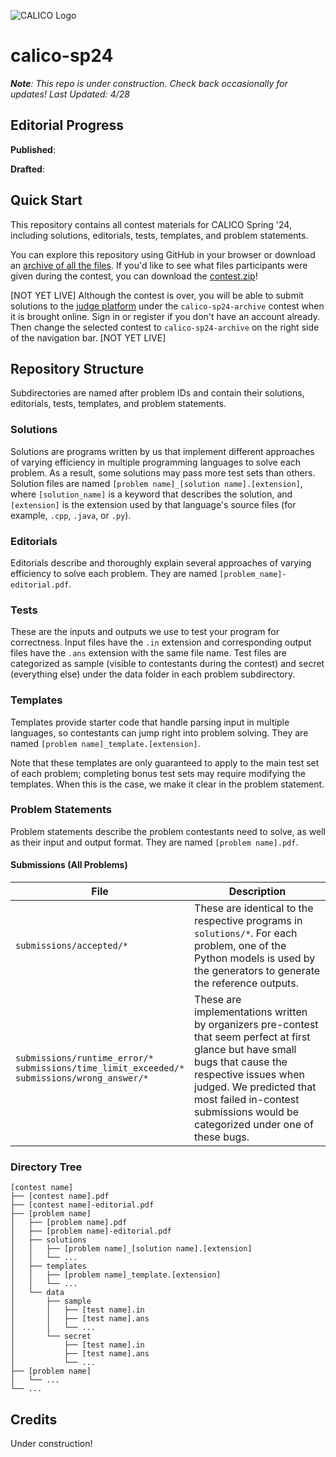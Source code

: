 ![CALICO Logo](https://calico.berkeley.edu/images/banner/blocks.png)

# calico-sp24
***Note**: This repo is under construction. Check back occasionally for updates! Last Updated: 4/28*

## Editorial Progress
**Published**: 

**Drafted**:  

## Quick Start
This repository contains all contest materials for CALICO Spring '24, including solutions, editorials, tests, templates, and problem statements.

You can explore this repository using GitHub in your browser or download an [archive of all the files](https://github.com/calico-team/calico-sp24/archive/refs/heads/main.zip). If you'd like to see what files participants were given during the contest, you can download the [contest.zip](https://calico.berkeley.edu/files/calico-sp24/contest.zip)!

[NOT YET LIVE] Although the contest is over, you will be able to submit solutions to the [judge platform](https://calicojudge.com) under the `calico-sp24-archive` contest when it is brought online. Sign in or register if you don't have an account already. Then change the selected contest to `calico-sp24-archive` on the right side of the navigation bar. [NOT YET LIVE]

## Repository Structure
Subdirectories are named after problem IDs and contain their solutions, editorials, tests, templates, and problem statements.

### Solutions
Solutions are programs written by us that implement different approaches of varying efficiency in multiple programming languages to solve each problem. As a result, some solutions may pass more test sets than others. Solution files are named `[problem name]_[solution name].[extension]`, where `[solution_name]` is a keyword that describes the solution, and `[extension]` is the extension used by that language's source files (for example, `.cpp`, `.java`, or `.py`).

### Editorials
Editorials describe and thoroughly explain several approaches of varying efficiency to solve each problem. They are named `[problem_name]-editorial.pdf`.

### Tests
These are the inputs and outputs we use to test your program for correctness. Input files have the `.in` extension and corresponding output files have the `.ans` extension with the same file name. Test files are categorized as sample (visible to contestants during the contest) and secret (everything else) under the data folder in each problem subdirectory.

### Templates
Templates provide starter code that handle parsing input in multiple languages, so contestants can jump right into problem solving. They are named `[problem name]_template.[extension]`.

Note that these templates are only guaranteed to apply to the main test set of each problem; completing bonus test sets may require modifying the templates. When this is the case, we make it clear in the problem statement.

### Problem Statements
Problem statements describe the problem contestants need to solve, as well as their input and output format. They are named `[problem name].pdf`.

#### Submissions (All Problems)
|File|Description|
|---|---|
|`submissions/accepted/*`|These are identical to the respective programs in `solutions/*`. For each problem, one of the Python models is used by the generators to generate the reference outputs.|
|`submissions/runtime_error/*`<br>`submissions/time_limit_exceeded/*`<br>`submissions/wrong_answer/*`|These are implementations written by organizers pre-contest that seem perfect at first glance but have small bugs that cause the respective issues when judged. We predicted that most failed in-contest submissions would be categorized under one of these bugs.|

### Directory Tree
```
[contest name]
├── [contest name].pdf
├── [contest name]-editorial.pdf
├── [problem name]
│   ├── [problem name].pdf
│   ├── [problem name]-editorial.pdf
│   ├── solutions
│   │   ├── [problem name]_[solution name].[extension]
│   │   └── ...
│   ├── templates
│   │   ├── [problem name]_template.[extension]
│   │   └── ...
│   └── data
│       ├── sample
│       │   ├── [test name].in
│       │   ├── [test name].ans
│       │   └── ...
│       └── secret
│           ├── [test name].in
│           ├── [test name].ans
│           └── ...
├── [problem name]
│   └── ...
└── ...
```

## Credits

Under construction!